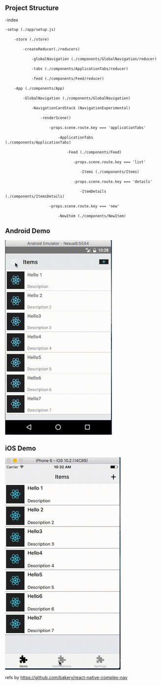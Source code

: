 ## Project Structure

-index

    -setup (./app/setup.js)
    
        -store (./store) 
        
            -createReducer(./reducers)
                
                -globalNavigation (./components/GlobalNavigation/reducer)
                
                -tabs (./components/ApplicationTabs/reducer)
                
                -feed (./components/Feed/reducer)
         
        -App (./components/App)
        
            -GlobalNavigation (./components/GlobalNavigation)
            
                -NavigationCardStack (NavigationExperimental)
                
                    -renderScene()
                        
                        -props.scene.route.key === 'applicationTabs' 
                            
                            -ApplicationTabs (./components/ApplicationTabs)
                            
                                -Feed (./components/Feed)
                                
                                   -props.scene.route.key === 'list'
                                    
                                      -Items (./components/Items)
                                                                 
                                   -props.scene.route.key === 'details'
                                      
                                      -ItemDetails (./components/ItemsDetails)
                                                                         
                        -props.scene.route.key === 'new'
                           
                            -NewItem (./components/NewItem)
                            
## Android Demo

![alt tag](https://github.com/lastingyeh/NavReduxLab/blob/master/android.gif)

## iOS Demo

![alt tag](https://github.com/lastingyeh/NavReduxLab/blob/master/ios.gif)


refs by https://github.com/bakery/react-native-complex-nav
                            
                                

